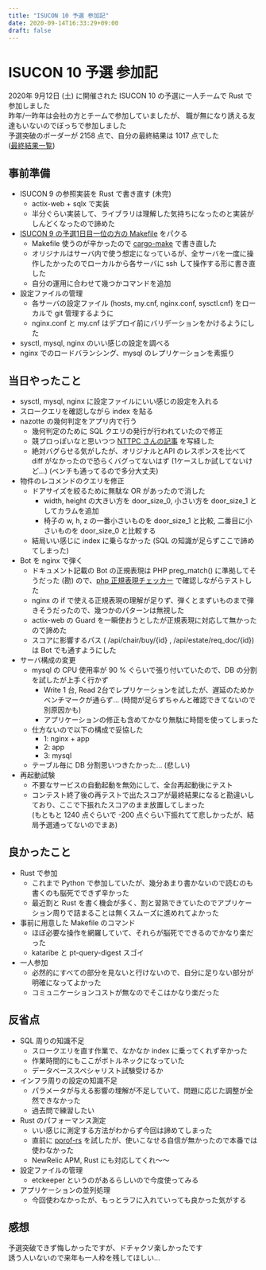 ```yaml
---
title: "ISUCON 10 予選 参加記"
date: 2020-09-14T16:33:29+09:00
draft: false
---
```


# ISUCON 10 予選 参加記

2020年 9月12日 (土) に開催された ISUCON 10 の予選に一人チームで Rust で参加しました  
昨年/一昨年は会社の方とチームで参加していましたが、
職が無になり誘える友達もいないのでぼっちで参加しました  
予選突破のボーダーが 2158 点で、自分の最終結果は 1017 点でした  
([最終結果一覧](http://isucon.net/archives/55008744.html))  


## 事前準備

* ISUCON 9 の参照実装を Rust で書き直す (未完)
  * actix-web + sqlx で実装
  * 半分ぐらい実装して、ライブラリは理解した気持ちになったのと実装がしんどくなったので諦めた
* [ISUCON 9 の予選1日目一位の方の Makefile](https://github.com/tohutohu/isucon9/blob/master/Makefile) をパクる
  * Makefile 使うのが辛かったので [cargo-make](https://github.com/sagiegurari/cargo-make) で書き直した
  * オリジナルはサーバ内で使う想定になっているが、全サーバを一度に操作したかったのでローカルから各サーバに ssh して操作する形に書き直した
  * 自分の運用に合わせて幾つかコマンドを追加
* 設定ファイルの管理
  * 各サーバの設定ファイル (hosts, my.cnf, nginx.conf, sysctl.cnf) をローカルで git 管理するように
  * nginx.conf と my.cnf はデプロイ前にバリデーションをかけるようにした
* sysctl, mysql, nginx のいい感じの設定を調べる
* nginx でのロードバランシング、mysql のレプリケーションを素振り

## 当日やったこと


* sysctl, mysql, nginx に設定ファイルにいい感じの設定を入れる
* スロークエリを確認しながら index を貼る
* nazotte の幾何判定をアプリ内で行う
  * 幾何判定のために SQL クエリの発行が行われていたので修正
  * 競プロっぽいなと思いつつ [NTTPC さんの記事](https://www.nttpc.co.jp/technology/number_algorithm.html) を写経した
  * 絶対バグらせる気がしたが、オリジナルとAPI のレスポンスを比べて diff がなかったので恐らくバグってないはず (1ケースしか試してないけど...) (ベンチも通ってるので多分大丈夫)
* 物件のレコメンドのクエリを修正
  * ドアサイズを絞るために無駄な OR があったので消した
    * width, height の大きい方を door_size_0, 小さい方を door_size_1 としてカラムを追加
    * 椅子の w, h, z の一番小さいものを door_size_1 と比較, 二番目に小さいものを door_size_0 と比較する
  * 結局いい感じに index に乗らなかった (SQL の知識が足らずここで諦めてしまった)
* Bot を nginx で弾く
  * ドキュメント記載の Bot の正規表現は PHP preg_match() に準拠してそうだった (勘) ので、[php 正規表現チェッカー](http://okumocchi.jp/php/re.php) で確認しながらテストした
  * nginx の if で使える正規表現の理解が足りず、弾くとまずいものまで弾きそうだったので、幾つかのパターンは無視した
  * actix-web の Guard を一瞬使おうとしたが正規表現に対応して無かったので諦めた
  * スコアに影響するパス ( /api/chair/buy/{id} , /api/estate/req_doc/{id}) は Bot でも通すようにした
* サーバ構成の変更
  * mysql の CPU 使用率が 90 % ぐらいで張り付いていたので、DB の分割を試したが上手く行かず
    * Write 1 台, Read 2台でレプリケーションを試したが、遅延のためかベンチマークが通らず... (時間が足らずちゃんと確認できてないので別原因かも)
    * アプリケーションの修正も含めてかなり無駄に時間を使ってしまった
  * 仕方ないので以下の構成で妥協した
    * 1: nginx + app
    * 2: app
    * 3: mysql
  * テーブル毎に DB 分割思いつきたかった... (悲しい)
* 再起動試験
  * 不要なサービスの自動起動を無効にして、全台再起動後にテスト
  * コンテスト終了後の再テストで出たスコアが最終結果になると勘違いしており、ここで下振れたスコアのまま放置してしまった  
    (もともと 1240 点ぐらいで -200 点ぐらい下振れてて悲しかったが、結局予選通ってないのでまあ)

## 良かったこと

* Rust で参加
  * これまで Python で参加していたが、幾分あまり書かないので読むのも書くのも脳死でできず辛かった
  * 最近割と Rust を書く機会が多く、割と習熟できていたのでアプリケーション周りで詰まることは無くスムーズに進めれてよかった
* 事前に用意した Makefile のコマンド
  * ほぼ必要な操作を網羅していて、それらが脳死でできるのでかなり楽だった
  * kataribe と pt-query-digest スゴイ
* 一人参加
  * 必然的にすべての部分を見ないと行けないので、自分に足りない部分が明確になってよかった
  * コミュニケーションコストが無なのでそこはかなり楽だった

## 反省点

* SQL 周りの知識不足
  * スロークエリを直す作業で、なかなか index に乗ってくれず辛かった  
  * 作業時間的にもここがボトルネックになっていた
  * データベーススペシャリスト試験受けるか
* インフラ周りの設定の知識不足
  * パラメータが与える影響の理解が不足していて、問題に応じた調整が全然できなかった
  * 過去問で練習したい
* Rust のパフォーマンス測定
  * いい感じに測定する方法がわからず今回は諦めてしまった
  * 直前に [pprof-rs](https://github.com/tikv/pprof-rs) を試したが、使いこなせる自信が無かったので本番では使わなかった
  * NewRelic APM, Rust にも対応してくれ〜〜
* 設定ファイルの管理
  * etckeeper というのがあるらしいので今度使ってみる
* アプリケーションの並列処理  
  * 今回使わなかったが、もっとラフに入れていっても良かった気がする

## 感想

予選突破できず悔しかったですが、ドチャクソ楽しかったです  
誘う人いないので来年も一人枠を残してほしい...
